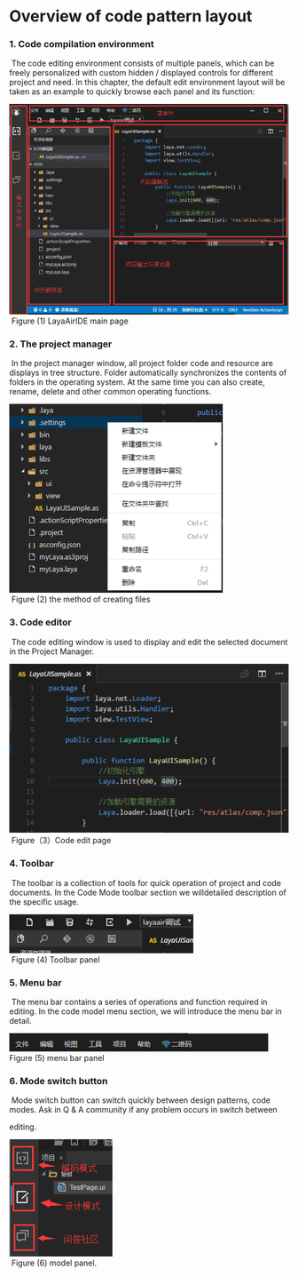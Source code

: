 # Overview of code pattern layout

 

### 1. Code compilation environment

​        The code editing environment consists of multiple panels, which can be freely personalized with custom hidden / displayed controls for different project and need. In this chapter, the default edit environment layout will be taken as an example to quickly browse each panel and its function:

![blob.png](img/1.png)<br/>
​	Figure (1) LayaAirIDE main page



### 2. The project manager

​        In the project manager window, all project folder code and resource are displays in tree structure. Folder automatically synchronizes the contents of folders in the operating system. At the same time you can also create, rename, delete and other common operating functions.

![blob.png](img/2.png)<br/>
​ Figure (2) the method of creating files

 

### 3. Code editor

​        The code editing window is used to display and edit the selected document in the Project Manager.

![blob.png](img/3.png)<br/>
​	Figure（3）Code edit page



### 4. Toolbar

​        The toolbar is a collection of tools for quick operation of project and code documents. In the Code Mode toolbar section we willdetailed description of the specific usage.

 ![blob.png](img/4.png)<br/>
​	Figure (4) Toolbar panel

 



### 5. Menu bar

​        The menu bar contains a series of operations and function required in editing. In the code model menu section, we will introduce the menu bar in detail.


![blob.png](img/5.png)<br/>
Figure (5) menu bar panel
 



### 6. Mode switch button

​        Mode switch button can switch quickly between design patterns, code modes. Ask in Q & A community if any problem occurs in switch between 

editing.

![blob.png](img/6.png)<br/>
​ Figure (6) model panel.
